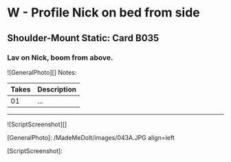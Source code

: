 # W - Profile Nick on bed from side

## Shoulder-Mount Static: Card B035

### Lav on Nick, boom from above.

![GeneralPhoto][]
Notes: 

| Takes | Description |
|:---|:----|
| 01 | ... |

----

![ScriptScreenshot][]


[GeneralPhoto]:  /MadeMeDoIt/images/043A.JPG align=left

[ScriptScreenshot]: 